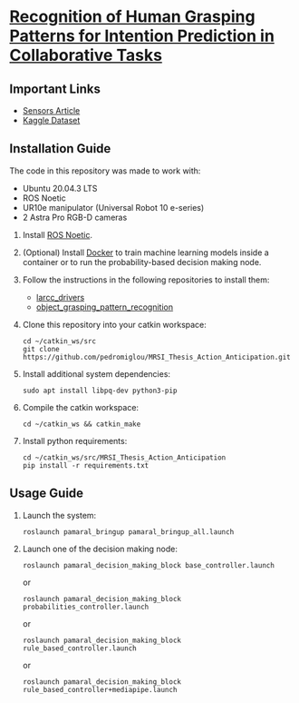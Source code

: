 # [Recognition of Human Grasping Patterns for Intention Prediction in Collaborative Tasks](https://github.com/pedromiglou/MRSI_Thesis_Action_Anticipation)

## Important Links

- [Sensors Article](https://www.mdpi.com/1424-8220/23/21/8989)
- [Kaggle Dataset](https://www.kaggle.com/datasets/pedromiglou/human-grasping-patterns-for-object-recognition)

## Installation Guide

The code in this repository was made to work with:
- Ubuntu 20.04.3 LTS
- ROS Noetic
- UR10e manipulator (Universal Robot 10 e-series)
- 2 Astra Pro RGB-D cameras

1. Install [ROS Noetic](https://wiki.ros.org/noetic/Installation/Ubuntu).

2. (Optional) Install [Docker](https://docs.docker.com/engine/install/ubuntu/) to train machine learning models inside a container or to run the probability-based decision making node.

3. Follow the instructions in the following repositories to install them:
    - [larcc_drivers](https://github.com/lardemua/larcc_drivers)
    - [object_grasping_pattern_recognition](https://github.com/lardemua/object_grasping_pattern_recognition)

4. Clone this repository into your catkin workspace:

    ```
    cd ~/catkin_ws/src
    git clone https://github.com/pedromiglou/MRSI_Thesis_Action_Anticipation.git
    ```

5. Install additional system dependencies:

    ```
    sudo apt install libpq-dev python3-pip
    ```

6. Compile the catkin workspace:

    ```
    cd ~/catkin_ws && catkin_make
    ```

6. Install python requirements:

    ```
    cd ~/catkin_ws/src/MRSI_Thesis_Action_Anticipation
    pip install -r requirements.txt
    ```

## Usage Guide

1. Launch the system:

    ```
    roslaunch pamaral_bringup pamaral_bringup_all.launch
    ```

2. Launch one of the decision making node:

    ```
    roslaunch pamaral_decision_making_block base_controller.launch
    ```
    
    or

    ```
    roslaunch pamaral_decision_making_block probabilities_controller.launch
    ```

    or

    ```
    roslaunch pamaral_decision_making_block rule_based_controller.launch
    ```

    or

    ```
    roslaunch pamaral_decision_making_block rule_based_controller+mediapipe.launch
    ```
